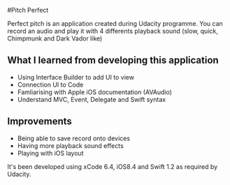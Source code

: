 #Pitch Perfect

Perfect pitch is an application created during Udacity programme. You can record an audio and play it with 4 differents playback sound (slow, quick, Chimpmunk and Dark Vador like)

## What I learned from developing this application
* Using Interface Builder to add UI to view
* Connection UI to Code
* Famliarising with Apple iOS documentation (AVAudio)
* Understand MVC, Event, Delegate and Swift syntax

## Improvements
* Being able to save record onto devices
* Having more playback sound effects
* Playing with iOS layout

It's been developed using xCode 6.4, iOS8.4 and Swift 1.2 as required by Udacity.
